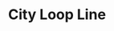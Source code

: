 ---
title: City Loop Line
title_zh: 三環綫
route_sign: [C]
branch_line: false
stations:
  - station_code: [C1]
    name: Winterland
    name_zh: 冬地
    transfer:
      - route_sign: [G,W]
  - station_code: [C3]
    name: Berryhills
    name_zh: 啤梨山
    transfer:
      - route_sign: [D]
  - station_code: [C4]
    name: Mirai
    name_zh: 美拉
    transfer:
      - route_sign: [G,Ac,D]
  - station_code: [C5]
    name: Downtown East
    name_zh: 市中心東
    transfer:
      - route_sign: [W,D]
  - station_code: [C6]
    name: Mount Austin
    name_zh: 柯士甸山
    transfer:
      - route_sign: [G]
custom_style: table{margin:0 auto}.station-code-bg{background-image:url(/img/bg/cityloopline.png);background-repeat:no-repeat;background-size:7px 101%;background-position:56px}
weight: 7
---